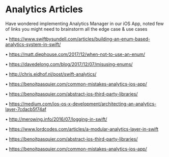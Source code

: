 # Analytics Articles 
Have wondered implementing Analytics Manager in our iOS App, noted few of links you might need to brainstorm all the edge case &amp; use cases

• https://www.swiftbysundell.com/articles/building-an-enum-based-analytics-system-in-swift/

• https://matt.diephouse.com/2017/12/when-not-to-use-an-enum/

• https://davedelong.com/blog/2017/12/07/misusing-enums/

• http://chris.eidhof.nl/post/swift-analytics/

• https://benoitpasquier.com/common-mistakes-analytics-ios-app/

• https://benoitpasquier.com/abstract-ios-third-party-libraries/

• https://medium.com/ios-os-x-development/architecting-an-analytics-layer-7cdacb5f74af

• http://merowing.info/2016/07/logging-in-swift/

• https://www.lordcodes.com/articles/a-modular-analytics-layer-in-swift

• https://benoitpasquier.com/abstract-ios-third-party-libraries/

• https://benoitpasquier.com/common-mistakes-analytics-ios-app/

